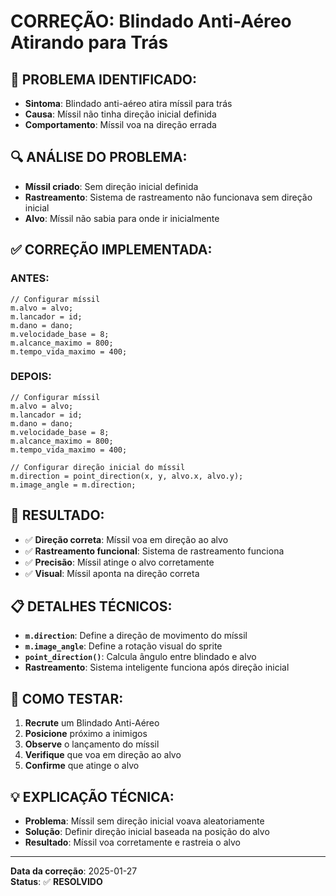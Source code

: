 # CORREÇÃO: Blindado Anti-Aéreo Atirando para Trás

## 🚨 **PROBLEMA IDENTIFICADO:**
- **Sintoma**: Blindado anti-aéreo atira míssil para trás
- **Causa**: Míssil não tinha direção inicial definida
- **Comportamento**: Míssil voa na direção errada

## 🔍 **ANÁLISE DO PROBLEMA:**
- **Míssil criado**: Sem direção inicial definida
- **Rastreamento**: Sistema de rastreamento não funcionava sem direção inicial
- **Alvo**: Míssil não sabia para onde ir inicialmente

## ✅ **CORREÇÃO IMPLEMENTADA:**

### **ANTES:**
```gml
// Configurar míssil
m.alvo = alvo;
m.lancador = id;
m.dano = dano;
m.velocidade_base = 8;
m.alcance_maximo = 800;
m.tempo_vida_maximo = 400;
```

### **DEPOIS:**
```gml
// Configurar míssil
m.alvo = alvo;
m.lancador = id;
m.dano = dano;
m.velocidade_base = 8;
m.alcance_maximo = 800;
m.tempo_vida_maximo = 400;

// Configurar direção inicial do míssil
m.direction = point_direction(x, y, alvo.x, alvo.y);
m.image_angle = m.direction;
```

## 🎯 **RESULTADO:**
- ✅ **Direção correta**: Míssil voa em direção ao alvo
- ✅ **Rastreamento funcional**: Sistema de rastreamento funciona
- ✅ **Precisão**: Míssil atinge o alvo corretamente
- ✅ **Visual**: Míssil aponta na direção correta

## 📋 **DETALHES TÉCNICOS:**
- **`m.direction`**: Define a direção de movimento do míssil
- **`m.image_angle`**: Define a rotação visual do sprite
- **`point_direction()`**: Calcula ângulo entre blindado e alvo
- **Rastreamento**: Sistema inteligente funciona após direção inicial

## 🧪 **COMO TESTAR:**
1. **Recrute** um Blindado Anti-Aéreo
2. **Posicione** próximo a inimigos
3. **Observe** o lançamento do míssil
4. **Verifique** que voa em direção ao alvo
5. **Confirme** que atinge o alvo

## 💡 **EXPLICAÇÃO TÉCNICA:**
- **Problema**: Míssil sem direção inicial voava aleatoriamente
- **Solução**: Definir direção inicial baseada na posição do alvo
- **Resultado**: Míssil voa corretamente e rastreia o alvo

---
**Data da correção**: 2025-01-27  
**Status**: ✅ **RESOLVIDO**
